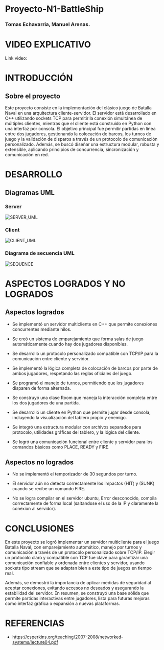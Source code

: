 # Proyecto-N1-BattleShip

### Tomas Echavarria, Manuel Arenas.

# VIDEO EXPLICATIVO

Link video:

# INTRODUCCIÓN
## Sobre el proyecto
Este proyecto consiste en la implementación del clásico juego de Batalla Naval en una arquitectura cliente-servidor. El servidor está desarrollado en C++ utilizando sockets TCP para permitir la conexión simultánea de múltiples clientes, mientras que el cliente está construido en Python con una interfaz por consola. El objetivo principal fue permitir partidas en línea entre dos jugadores, gestionando la colocación de barcos, los turnos de juego y la validación de disparos a través de un protocolo de comunicación personalizado. Además, se buscó diseñar una estructura modular, robusta y extensible, aplicando principios de concurrencia, sincronización y comunicación en red.

# DESARROLLO
## Diagramas UML
### Server
![SERVER_UML](https://github.com/user-attachments/assets/97f33d6a-9d40-4dda-b81a-b25b774ee9c4)

### Client
![CLIENT_UML](https://github.com/user-attachments/assets/2115058b-544f-468a-9c04-11e3f6291d62)

### Diagrama de secuencia UML
![SEQUENCE](https://github.com/user-attachments/assets/a11047f0-323c-4520-aeca-f95b005899c9)

# ASPECTOS LOGRADOS Y NO LOGRADOS
## Aspectos logrados
* Se implementó un servidor multicliente en C++ que permite conexiones concurrentes mediante hilos.

* Se creó un sistema de emparejamiento que forma salas de juego automáticamente cuando hay dos jugadores disponibles.

* Se desarrolló un protocolo personalizado compatible con TCP/IP para la comunicación entre cliente y servidor.

* Se implementó la lógica completa de colocación de barcos por parte de ambos jugadores, respetando las reglas oficiales del juego.

* Se programó el manejo de turnos, permitiendo que los jugadores disparen de forma alternada.

* Se construyó una clase Room que maneja la interacción completa entre los dos jugadores de una partida.

* Se desarrolló un cliente en Python que permite jugar desde consola, incluyendo la visualización del tablero propio y enemigo.

* Se integró una estructura modular con archivos separados para protocolo, utilidades gráficas del tablero, y la lógica del cliente.

* Se logró una comunicación funcional entre cliente y servidor para los comandos básicos como PLACE, READY y FIRE.

## Aspectos no logrados
* No se implementó el temporizador de 30 segundos por turno.

* El servidor aún no detecta correctamente los impactos (HIT) y (SUNK) cuando se recibe un comando FIRE.

* No se logra compilar en el servidor ubuntu, Error desconocido, compila correctamente de forma local (saltandose el uso de la IP y claramente la conexion al servidor).

# CONCLUSIONES

En este proyecto se logró implementar un servidor multicliente para el juego Batalla Naval, con emparejamiento automático, manejo por turnos y comunicación a través de un protocolo personalizado sobre TCP/IP. Elegir un protocolo claro y compatible con TCP fue clave para garantizar una comunicación confiable y ordenada entre clientes y servidor, usando sockets tipo stream que se adaptan bien a este tipo de juegos en tiempo real.

Además, se demostró la importancia de aplicar medidas de seguridad al aceptar conexiones, evitando accesos no deseados y asegurando la estabilidad del servidor. En resumen, se construyó una base sólida que permite partidas interactivas entre jugadores, lista para futuras mejoras como interfaz gráfica o expansión a nuevas plataformas.

# REFERENCIAS

* https://csperkins.org/teaching/2007-2008/networked-systems/lecture04.pdf

